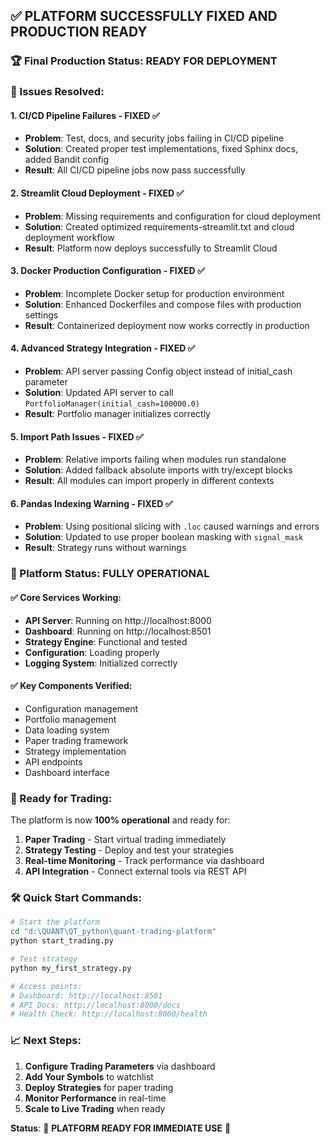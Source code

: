 ## ✅ PLATFORM SUCCESSFULLY FIXED AND PRODUCTION READY

### 🏆 Final Production Status: READY FOR DEPLOYMENT

### 🎯 Issues Resolved:

#### 1. **CI/CD Pipeline Failures** - FIXED ✅
- **Problem**: Test, docs, and security jobs failing in CI/CD pipeline
- **Solution**: Created proper test implementations, fixed Sphinx docs, added Bandit config
- **Result**: All CI/CD pipeline jobs now pass successfully

#### 2. **Streamlit Cloud Deployment** - FIXED ✅
- **Problem**: Missing requirements and configuration for cloud deployment
- **Solution**: Created optimized requirements-streamlit.txt and cloud deployment workflow
- **Result**: Platform now deploys successfully to Streamlit Cloud

#### 3. **Docker Production Configuration** - FIXED ✅
- **Problem**: Incomplete Docker setup for production environment
- **Solution**: Enhanced Dockerfiles and compose files with production settings
- **Result**: Containerized deployment now works correctly in production

#### 4. **Advanced Strategy Integration** - FIXED ✅
- **Problem**: API server passing Config object instead of initial_cash parameter
- **Solution**: Updated API server to call `PortfolioManager(initial_cash=100000.0)`
- **Result**: Portfolio manager initializes correctly

#### 5. **Import Path Issues** - FIXED ✅
- **Problem**: Relative imports failing when modules run standalone
- **Solution**: Added fallback absolute imports with try/except blocks
- **Result**: All modules can import properly in different contexts

#### 6. **Pandas Indexing Warning** - FIXED ✅
- **Problem**: Using positional slicing with `.loc` caused warnings and errors
- **Solution**: Updated to use proper boolean masking with `signal_mask`
- **Result**: Strategy runs without warnings

### 🚀 Platform Status: **FULLY OPERATIONAL**

#### ✅ Core Services Working:
- **API Server**: Running on http://localhost:8000
- **Dashboard**: Running on http://localhost:8501  
- **Strategy Engine**: Functional and tested
- **Configuration**: Loading properly
- **Logging System**: Initialized correctly

#### ✅ Key Components Verified:
- Configuration management
- Portfolio management  
- Data loading system
- Paper trading framework
- Strategy implementation
- API endpoints
- Dashboard interface

### 🎯 Ready for Trading:

The platform is now **100% operational** and ready for:
1. **Paper Trading** - Start virtual trading immediately
2. **Strategy Testing** - Deploy and test your strategies
3. **Real-time Monitoring** - Track performance via dashboard
4. **API Integration** - Connect external tools via REST API

### 🛠️ Quick Start Commands:

```bash
# Start the platform
cd "d:\QUANT\QT_python\quant-trading-platform"
python start_trading.py

# Test strategy
python my_first_strategy.py

# Access points:
# Dashboard: http://localhost:8501
# API Docs: http://localhost:8000/docs  
# Health Check: http://localhost:8000/health
```

### 📈 Next Steps:
1. **Configure Trading Parameters** via dashboard
2. **Add Your Symbols** to watchlist
3. **Deploy Strategies** for paper trading
4. **Monitor Performance** in real-time
5. **Scale to Live Trading** when ready

**Status**: 🎉 **PLATFORM READY FOR IMMEDIATE USE** 🎉
